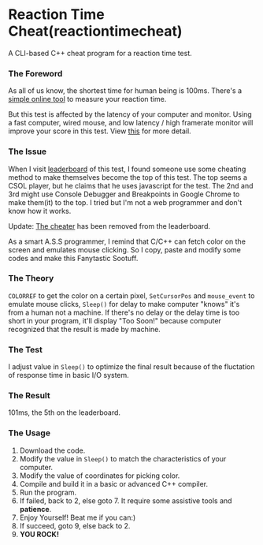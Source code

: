 # Reaction Time Cheat(reactiontimecheat)
A CLI-based C++ cheat program for a reaction time test.

### The Foreword
As all of us know, the shortest time for human being is 100ms. There's a [simple online tool](https://www.humanbenchmark.com/tests/reactiontime) to measure your reaction time.

But this test is affected by the latency of your computer and monitor. Using a fast computer, wired mouse, and low latency / high framerate monitor will improve your score in this test. View [this](https://www.humanbenchmark.com/tests/reactiontime/statistics) for more detail.

### The Issue
When I visit [leaderboard](https://www.humanbenchmark.com/tests/reactiontime/leaderboard) of this test, I found someone use some cheating method to make themselves become the top of this test. The top seems a CSOL player, but he claims that he uses javascript for the test. The 2nd and 3rd might use Console Debugger and Breakpoints in Google Chrome to make them(it) to the top. I tried but I'm not a web programmer and don't know how it works.

Update: [The cheater](https://www.humanbenchmark.com/users/33526734) has been removed from the leaderboard.

As a smart A.S.S programmer, I remind that C/C++ can fetch color on the screen and emulates mouse clicking. So I copy, paste and modify some codes and make this Fanytastic Sootuff. 

### The Theory
`COLORREF` to get the color on a certain pixel, `SetCursorPos` and `mouse_event` to emulate mouse clicks, `Sleep()` for delay to make computer "knows" it's from a human not a machine. If there's no delay or the delay time is too short in your program, it'll display  "Too Soon!"  because computer recognized that the result is made by machine.

### The Test
I adjust value in `Sleep()` to optimize the final result because of the fluctation of response time in basic I/O system.

### The Result
101ms, the 5th on the leaderboard.

### The Usage
1. Download the code.
2. Modify the value in `Sleep()` to match the characteristics of your computer.
2. Modify the value of coordinates for picking color.
2. Compile and build it in a basic or advanced C++ compiler.
3. Run the program.
4. If failed, back to 2, else goto 7. It require some assistive tools and **patience**.
5. Enjoy Yourself! Beat me if you can:)
6. If succeed, goto 9, else back to 2.
7. **YOU ROCK!**
